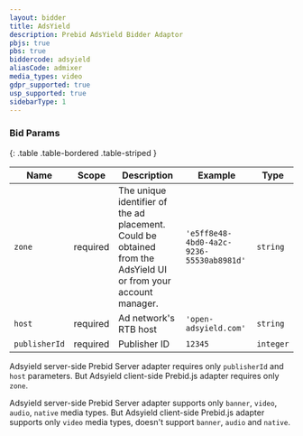 ```yaml
---
layout: bidder
title: AdsYield
description: Prebid AdsYield Bidder Adaptor
pbjs: true
pbs: true
biddercode: adsyield
aliasCode: admixer
media_types: video
gdpr_supported: true
usp_supported: true
sidebarType: 1
---
```


### Bid Params

{: .table .table-bordered .table-striped }

| Name          | Scope    | Description                                                                                                     | Example                                  | Type      |
|---------------|----------|-----------------------------------------------------------------------------------------------------------------|------------------------------------------|-----------|
| `zone`        | required | The unique identifier of the ad placement. Could be obtained from the AdsYield UI or from your account manager. | `'e5ff8e48-4bd0-4a2c-9236-55530ab8981d'` | `string`  |
| `host`        | required | Ad network's RTB host                                                                                           | `'open-adsyield.com'`                    | `string`  |
| `publisherId` | required | Publisher ID                                                                                                    | `12345`                                  | `integer` |

Adsyield server-side Prebid Server adapter requires only `publisherId` and `host` parameters. But Adsyield client-side Prebid.js adapter requires only `zone`.

Adsyield server-side Prebid Server adapter supports only `banner`, `video`, `audio`, `native` media types. But Adsyield client-side Prebid.js adapter supports only `video` media types, doesn't support `banner`, `audio` and `native`.
